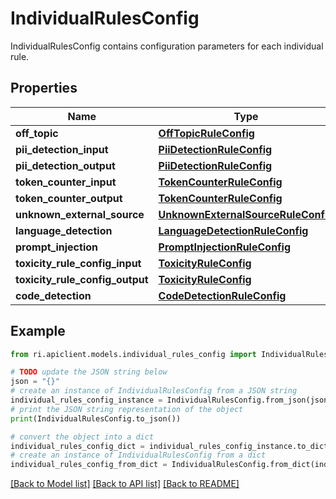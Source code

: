 # IndividualRulesConfig

IndividualRulesConfig contains configuration parameters for each individual rule.

## Properties

Name | Type | Description | Notes
------------ | ------------- | ------------- | -------------
**off_topic** | [**OffTopicRuleConfig**](OffTopicRuleConfig.md) |  | [optional] 
**pii_detection_input** | [**PiiDetectionRuleConfig**](PiiDetectionRuleConfig.md) |  | [optional] 
**pii_detection_output** | [**PiiDetectionRuleConfig**](PiiDetectionRuleConfig.md) |  | [optional] 
**token_counter_input** | [**TokenCounterRuleConfig**](TokenCounterRuleConfig.md) |  | [optional] 
**token_counter_output** | [**TokenCounterRuleConfig**](TokenCounterRuleConfig.md) |  | [optional] 
**unknown_external_source** | [**UnknownExternalSourceRuleConfig**](UnknownExternalSourceRuleConfig.md) |  | [optional] 
**language_detection** | [**LanguageDetectionRuleConfig**](LanguageDetectionRuleConfig.md) |  | [optional] 
**prompt_injection** | [**PromptInjectionRuleConfig**](PromptInjectionRuleConfig.md) |  | [optional] 
**toxicity_rule_config_input** | [**ToxicityRuleConfig**](ToxicityRuleConfig.md) |  | [optional] 
**toxicity_rule_config_output** | [**ToxicityRuleConfig**](ToxicityRuleConfig.md) |  | [optional] 
**code_detection** | [**CodeDetectionRuleConfig**](CodeDetectionRuleConfig.md) |  | [optional] 

## Example

```python
from ri.apiclient.models.individual_rules_config import IndividualRulesConfig

# TODO update the JSON string below
json = "{}"
# create an instance of IndividualRulesConfig from a JSON string
individual_rules_config_instance = IndividualRulesConfig.from_json(json)
# print the JSON string representation of the object
print(IndividualRulesConfig.to_json())

# convert the object into a dict
individual_rules_config_dict = individual_rules_config_instance.to_dict()
# create an instance of IndividualRulesConfig from a dict
individual_rules_config_from_dict = IndividualRulesConfig.from_dict(individual_rules_config_dict)
```
[[Back to Model list]](../README.md#documentation-for-models) [[Back to API list]](../README.md#documentation-for-api-endpoints) [[Back to README]](../README.md)

